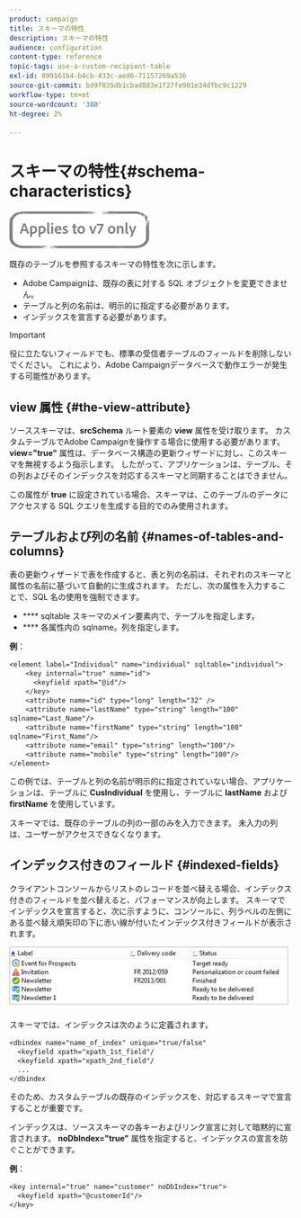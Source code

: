 ```yaml
---
product: campaign
title: スキーマの特性
description: スキーマの特性
audience: configuration
content-type: reference
topic-tags: use-a-custom-recipient-table
exl-id: 099161b4-b4cb-433c-aed6-71157269a536
source-git-commit: bd9f035db1cbad883e1f27fe901e34dfbc9c1229
workflow-type: tm+mt
source-wordcount: '380'
ht-degree: 2%

---
```


# スキーマの特性{#schema-characteristics}

![](../../assets/v7-only.svg)

既存のテーブルを参照するスキーマの特性を次に示します。

* Adobe Campaignは、既存の表に対する SQL オブジェクトを変更できません。
* テーブルと列の名前は、明示的に指定する必要があります。
* インデックスを宣言する必要があります。

>[!IMPORTANT]
>
>役に立たないフィールドでも、標準の受信者テーブルのフィールドを削除しないでください。 これにより、Adobe Campaignデータベースで動作エラーが発生する可能性があります。

## view 属性 {#the-view-attribute}

ソーススキーマは、**srcSchema** ルート要素の **view** 属性を受け取ります。 カスタムテーブルでAdobe Campaignを操作する場合に使用する必要があります。 **view=&quot;true&quot;** 属性は、データベース構造の更新ウィザードに対し、このスキーマを無視するよう指示します。 したがって、アプリケーションは、テーブル、その列およびそのインデックスを対応するスキーマと同期することはできません。

この属性が **true** に設定されている場合、スキーマは、このテーブルのデータにアクセスする SQL クエリを生成する目的でのみ使用されます。

## テーブルおよび列の名前 {#names-of-tables-and-columns}

表の更新ウィザードで表を作成すると、表と列の名前は、それぞれのスキーマと属性の名前に基づいて自動的に生成されます。 ただし、次の属性を入力することで、SQL 名の使用を強制できます。

* **** sqltable スキーマのメイン要素内で、テーブルを指定します。
* **** 各属性内の sqlname。列を指定します。

**例**：

```
<element label="Individual" name="individual" sqltable="individual">
    <key internal="true" name="id">
      <keyfield xpath="@id"/>
    </key> 
    <attribute name="id" type="long" length="32" />
    <attribute name="lastName" type="string" length="100" sqlname="Last_Name"/>
    <attribute name="firstName" type="string" length="100" sqlname="First_Name"/>
    <attribute name="email" type="string" length="100"/>
    <attribute name="mobile" type="string" length="100"/>
</element>
```

この例では、テーブルと列の名前が明示的に指定されていない場合、アプリケーションは、テーブルに **CusIndividual** を使用し、テーブルに **lastName** および **firstName** を使用しています。

スキーマでは、既存のテーブルの列の一部のみを入力できます。 未入力の列は、ユーザーがアクセスできなくなります。

## インデックス付きのフィールド {#indexed-fields}

クライアントコンソールからリストのレコードを並べ替える場合、インデックス付きのフィールドを並べ替えると、パフォーマンスが向上します。 スキーマでインデックスを宣言すると、次に示すように、コンソールに、列ラベルの左側にある並べ替え順矢印の下に赤い線が付いたインデックス付きフィールドが表示されます。

![](assets/s_ncs_integration_mapping_index.png)

スキーマでは、インデックスは次のように定義されます。

```
<dbindex name="name_of_index" unique="true/false"
  <keyfield xpath="xpath_1st_field"/
  <keyfield xpath="xpath_2nd_field"/
  ...
</dbindex
```

そのため、カスタムテーブルの既存のインデックスを、対応するスキーマで宣言することが重要です。

インデックスは、ソーススキーマの各キーおよびリンク宣言に対して暗黙的に宣言されます。 **noDbIndex=&quot;true&quot;** 属性を指定すると、インデックスの宣言を防ぐことができます。

**例**：

```
<key internal="true" name="customer" noDbIndex="true">
  <keyfield xpath="@customerId"/>
</key>
```
